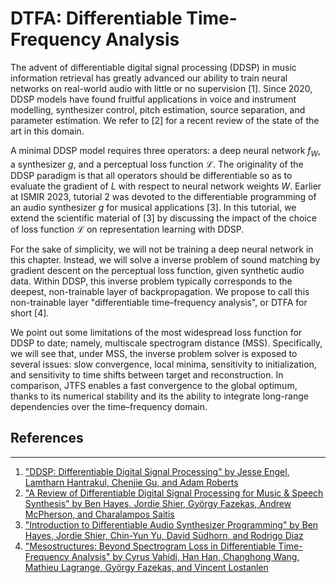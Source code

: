 DTFA: Differentiable Time-Frequency Analysis
============================================

The advent of differentiable digital signal processing (DDSP) in music information retrieval has greatly advanced our ability to train neural networks on real-world audio with little or no supervision [1].
Since 2020, DDSP models have found fruitful applications in voice and instrument modelling, synthesizer control, pitch estimation, source separation, and parameter estimation.
We refer to [2] for a recent review of the state of the art in this domain.

A minimal DDSP model requires three operators: a deep neural network $f_W$, a synthesizer $g$, and a perceptual loss function $\mathcal{L}$.
The originality of the DDSP paradigm is that all operators should be differentiable so as to evaluate the gradient of $L$ with respect to neural network weights $W$.
Earlier at ISMIR 2023, tutorial 2 was devoted to the differentiable programming of an audio synthesizer $g$ for musical applications [3].
In this tutorial, we extend the scientific material of [3] by discussing the impact of the choice of loss function $\mathcal{L}$ on representation learning with DDSP.

For the sake of simplicity, we will not be training a deep neural network in this chapter.
Instead, we will solve a inverse problem of sound matching by gradient descent on the perceptual loss function, given synthetic audio data.
Within DDSP, this inverse problem typically corresponds to the deepest, non-trainable layer of backpropagation.
We propose to call this non-trainable layer "differentiable time–frequency analysis", or DTFA for short [4].

We point out some limitations of the most widespread loss function for DDSP to date; namely, multiscale spectrogram distance (MSS).
Specifically, we will see that, under MSS, the inverse problem solver is exposed to several issues: slow convergence, local minima, sensitivity to initialization, and sensitivity to time shifts between target and reconstruction.
In comparison, JTFS enables a fast convergence to the global optimum, thanks to its numerical stability and its the ability to integrate long-range dependencies over the time–frequency domain.

## References
-------------
1. ["DDSP: Differentiable Digital Signal Processing" by Jesse Engel, Lamtharn Hantrakul, Chenjie Gu, and Adam Roberts](https://arxiv.org/abs/2001.04643)
2. ["A Review of Differentiable Digital Signal Processing for Music \& Speech Synthesis" by Ben Hayes, Jordie Shier, György Fazekas, Andrew McPherson, and Charalampos Saitis](https://arxiv.org/abs/2308.15422)
3. ["Introduction to Differentiable Audio Synthesizer Programming" by Ben Hayes, Jordie Shier, Chin-Yun Yu, David Südhorn, and Rodrigo Diaz](https://ismir2023.ismir.net/tutorials/#2-introduction-to-differentiable-audio-synthesizer-programming)
4. ["Mesostructures: Beyond Spectrogram Loss in Differentiable Time-Frequency Analysis" by Cyrus Vahidi, Han Han, Changhong Wang, Mathieu Lagrange, György Fazekas, and Vincent Lostanlen](https://arxiv.org/abs/2301.10183) 